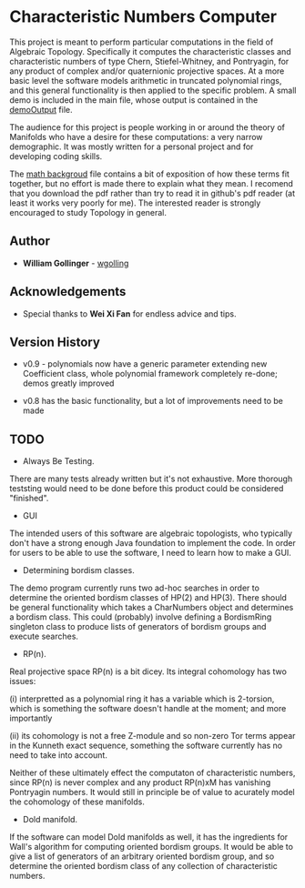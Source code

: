 # Characteristic Numbers Computer

This project is meant to perform particular computations in the field of Algebraic Topology.  Specifically it computes the characteristic classes and characteristic numbers of type Chern, Stiefel-Whitney, and Pontryagin, for any product of complex and/or quaternionic projective spaces.  At a more basic level the software models arithmetic in truncated polynomial rings, and this general functionality is then applied to the specific problem.  A small demo is included in the main file, whose output is contained in the [demoOutput](https://github.com/wgolling/CharNumComputer/blob/master/NetBeansProjects/CharNumComputer/demoOutput) file.

The audience for this project is people working in or around the theory of Manifolds who have a desire for these computations: a very narrow demographic.  It was mostly written for a personal project and for developing coding skills.

The [math backgroud](https://github.com/wgolling/CharNumComputer/blob/master/NetBeansProjects/CharNumComputer/mathbackground.pdf) file contains a bit of exposition of how these terms fit together, but no effort is made there to explain what they mean.  I recomend that you download the pdf rather than try to read it in github's pdf reader (at least it works very poorly for me).  The interested reader is strongly encouraged to study Topology in general. 


## Author

* **William Gollinger** - [wgolling](https://github.com/wgolling)

## Acknowledgements

* Special thanks to **Wei Xi Fan** for endless advice and tips.

## Version History

* v0.9 - polynomials now have a generic parameter extending new Coefficient class, whole polynomial framework completely re-done; demos greatly improved

* v0.8 has the basic functionality, but a lot of improvements need to be made

## TODO

* Always Be Testing.

There are many tests already written but it's not exhaustive.  More thorough teststing would need to be done before this product could be considered "finished".

* GUI

The intended users of this software are algebraic topologists, who typically don't have a strong enough Java foundation to implement the code.  In order for users to be able to use the software, I need to learn how to make a GUI.

* Determining bordism classes.

The demo program currently runs two ad-hoc searches in order to determine the oriented bordism classes of HP(2) and HP(3).  There should be general functionality which takes a CharNumbers object and determines a bordism class.  This could (probably) involve defining a BordismRing singleton class to produce lists of generators of bordism groups and execute searches.

* RP(n).

Real projective space RP(n) is a bit dicey.  Its integral cohomology has two issues: 

(i) interpretted as a polynomial ring it has a variable which is 2-torsion, which is something the software doesn't handle at the moment; and more importantly 

(ii) its cohomology is not a free Z-module and so non-zero Tor terms appear in the Kunneth exact sequence, something the software currently has no need to take into account.  

Neither of these ultimately effect the computaton of characteristic numbers, since RP(n) is never complex and any product RP(n)xM has vanishing Pontryagin numbers.  It would still in principle be of value to acurately model the cohomology of these manifolds.

* Dold manifold.

If the software can model Dold manifolds as well, it has the ingredients for Wall's algorithm for computing oriented bordism groups. It would be able to give a list of generators of an arbitrary oriented bordism group, and so determine the oriented bordism class of any collection of characteristic numbers.
